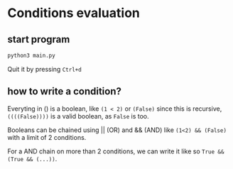 # Conditions evaluation

## start program
```sh
python3 main.py
```
Quit it by pressing `Ctrl+d`

## how to write a condition?
Everyting in () is a boolean, like `(1 < 2)` or `(False)`
since this is recursive, `((((False))))` is a valid boolean, as `False` is too.

Booleans can be chained using || (OR) and && (AND) like `(1<2) && (False)` with a limit of 2 conditions.

For a AND chain on more than 2 conditions, we can write it like so `True && (True && (...))`.
